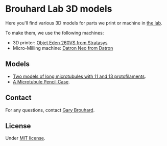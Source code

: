 # Brouhard Lab 3D models

Here you'll find various 3D models for parts we print or machine in [the lab](http://brouhardlab.mcgill.ca/).

To make them, we use the following machines:

- 3D printer: [Objet Eden 260VS from Stratasys](http://www.stratasys.com/3d-printers/objet-eden-260vs)
- Micro-Milling machine: [Datron Neo from Datron](https://www.datron.com/cnc-machines/datron-neo.php)

## Models

- [Two models of long microtubules with 11 and 13 protofilaments](./Long-Microtubules).
- [A Microtubule Pencil Case](./Microtubule-Pencil-Case).

## Contact

For any questions, contact [Gary Brouhard](mailto:gary.brouhard@mcgill.ca).

## License

Under [MIT license](LICENSE.md).
